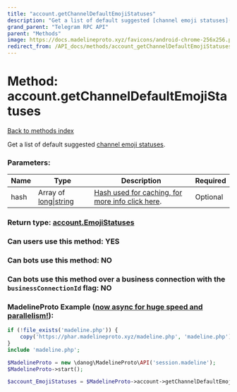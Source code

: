 ```yaml
---
title: "account.getChannelDefaultEmojiStatuses"
description: "Get a list of default suggested [channel emoji statuses](https://core.telegram.org/api/emoji-status)."
grand_parent: "Telegram RPC API"
parent: "Methods"
image: https://docs.madelineproto.xyz/favicons/android-chrome-256x256.png
redirect_from: /API_docs/methods/account_getChannelDefaultEmojiStatuses.html
---
```

# Method: account.getChannelDefaultEmojiStatuses
[Back to methods index](index.html)



Get a list of default suggested [channel emoji statuses](https://core.telegram.org/api/emoji-status).

### Parameters:

| Name     |    Type       | Description | Required |
|----------|---------------|-------------|----------|
|hash|Array of [long\|string](/API_docs/types/long\|string.html) | [Hash used for caching, for more info click here](https://core.telegram.org/api/offsets#hash-generation). | Optional|


### Return type: [account.EmojiStatuses](/API_docs/types/account.EmojiStatuses.html)

### Can users use this method: **YES**


### Can bots use this method: **NO**


### Can bots use this method over a business connection with the `businessConnectionId` flag: **NO**


### MadelineProto Example ([now async for huge speed and parallelism!](https://docs.madelineproto.xyz/docs/ASYNC.html)):


```php
if (!file_exists('madeline.php')) {
    copy('https://phar.madelineproto.xyz/madeline.php', 'madeline.php');
}
include 'madeline.php';

$MadelineProto = new \danog\MadelineProto\API('session.madeline');
$MadelineProto->start();

$account_EmojiStatuses = $MadelineProto->account->getChannelDefaultEmojiStatuses(hash: [$long\|string, $long\|string], );
```

